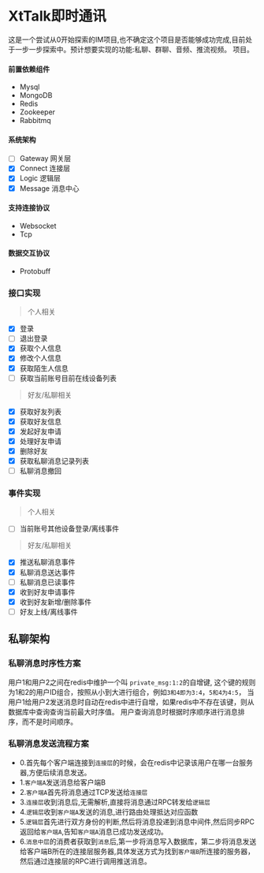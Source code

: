 # XtTalk即时通讯
这是一个尝试从0开始探索的IM项目,也不确定这个项目是否能够成功完成,目前处于一步一步探索中。预计想要实现的功能:私聊、群聊、音频、推流视频。
项目。

#### 前置依赖组件
- Mysql
- MongoDB
- Redis
- Zookeeper
- Rabbitmq

#### 系统架构
- [ ] Gateway 网关层
- [x] Connect 连接层
- [x] Logic 逻辑层
- [x] Message 消息中心

#### 支持连接协议
- Websocket
- Tcp

#### 数据交互协议
- Protobuff

### 接口实现
> 个人相关
- [x] 登录
- [ ] 退出登录
- [x] 获取个人信息
- [x] 修改个人信息
- [x] 获取陌生人信息
- [ ] 获取当前账号目前在线设备列表
> 好友/私聊相关
- [x] 获取好友列表
- [x] 获取好友信息
- [x] 发起好友申请
- [x] 处理好友申请
- [x] 删除好友
- [x] 获取私聊消息记录列表
- [ ] 私聊消息撤回

### 事件实现
> 个人相关
- [ ] 当前账号其他设备登录/离线事件
> 好友/私聊相关
- [x] 推送私聊消息事件
- [x] 私聊消息送达事件
- [ ] 私聊消息已读事件
- [x] 收到好友申请事件
- [x] 收到好友新增/删除事件
- [ ] 好友上线/离线事件
## 私聊架构
### 私聊消息时序性方案
用户1和用户2之间在redis中维护一个叫 `private_msg:1:2`的自增键,
这个键的规则为1和2的用户ID组合，按照从小到大进行组合，例如`3和4即为3:4`，`5和4为4:5`，
当用户1给用户2发送消息时自动在redis中进行自增，如果redis中不存在该键，则从数据库中查询查询当前最大时序值。
用户查询消息时根据时序顺序进行消息排序，而不是时间顺序。

### 私聊消息发送流程方案
- 0.首先每个客户端连接到`连接层`的时候，会在redis中记录该用户在哪一台服务器,方便后续消息发送。
- 1.`客户端A`发送消息给客户端B
- 2.`客户端A`首先将消息通过TCP发送给`连接层`
- 3.`连接层`收到消息后,无需解析,直接将消息通过RPC转发给`逻辑层`
- 4.`逻辑层`收到`客户端A`发送的消息,进行路由处理抵达对应函数
- 5.`逻辑层`首先进行双方身份的判断,然后将消息投递到消息中间件,然后同步RPC返回给`客户端A`,告知`客户端A`消息已成功发送成功。
- 6.`消息中层`的消费者获取到`消息`后,第一步将消息写入数据库，第二步将消息发送给客户端B所在的连接层服务器,具体发送方式为找到`客户端B`所连接的服务器，然后通过连接层的RPC进行调用推送消息。
